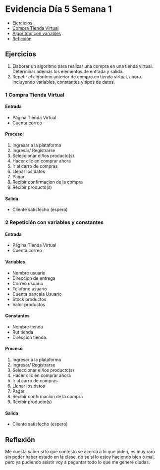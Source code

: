 # Evidencia Día 5 Semana 1
- [Ejercicios](#ejercicios)
- [Compra Tienda Virtual](#1-compra-tienda-virtual)
- [Algoritmo con variables](#2-repeticion-con-variables-y-constantes)
- [Reflexión](#reflexion)

## Ejercicios
1) Elaborar un algoritmo para realizar una compra en una tienda virtual. Determinar además los elementos de entrada y salida.
2) Repetir el algoritmo anterior de compra en tienda virtual, ahora incluyendo variables, constantes y tipos de datos.
### 1 Compra Tienda Virtual
#### Entrada
- Página Tienda Virtual
- Cuenta correo 

#### Proceso
1) Ingresar a la plataforma
2) Ingresar/ Registrarse
3) Seleccionar el/los producto(s)
4) Hacer clic en comprar ahora
5) Ir al carro de compras
6) Llenar los datos
7) Pagar
8) Recibir confirmacion de la compra
9) Recibir producto(s)
#### Salida
- Cliente satisfecho (espero)

### 2 Repetición con variables y constantes
#### Entrada
- Página Tienda Virtual
- Cuenta correo 
#### Variables 
- Nombre usuario
- Direccion de entrega
- Correo usuario
- Telefono usuario
- Cuenta bancaia Usuario 
- Stock productos
- Valor productos
#### Constantes
- Nombre tienda
- Rut tienda
- Direccion tienda.
#### Proceso
1) Ingresar a la plataforma
2) Ingresar/ Registrarse
3) Seleccionar el/los producto(s)
4) Hacer clic en comprar ahora
5) Ir al carro de compras
6) Llenar los datos
7) Pagar
8) Recibir confirmacion de la compra
9) Recibir producto(s)
#### Salida
- Cliente satisfecho (espero)
## Reflexión
Me cuesta saber si lo que contesto se acerca a lo que piden, es muy raro sin poder haber estado en la clase, no se si lo estoy haciendo bien o mal, pero ya pudiendo asistir voy a peguntar todo lo que me genere diudas.

